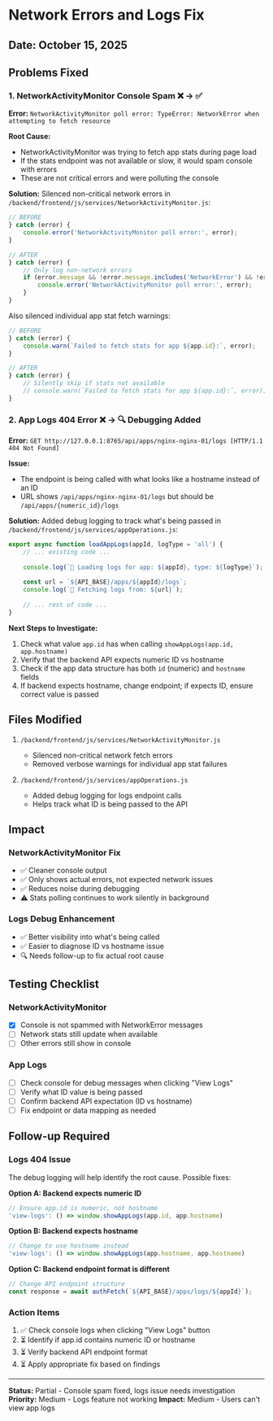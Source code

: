 # Network Errors and Logs Fix

## Date: October 15, 2025

## Problems Fixed

### 1. NetworkActivityMonitor Console Spam ❌ → ✅
**Error:** `NetworkActivityMonitor poll error: TypeError: NetworkError when attempting to fetch resource`

**Root Cause:**
- NetworkActivityMonitor was trying to fetch app stats during page load
- If the stats endpoint was not available or slow, it would spam console with errors
- These are not critical errors and were polluting the console

**Solution:**
Silenced non-critical network errors in `/backend/frontend/js/services/NetworkActivityMonitor.js`:

```javascript
// BEFORE
} catch (error) {
    console.error('NetworkActivityMonitor poll error:', error);
}

// AFTER
} catch (error) {
    // Only log non-network errors
    if (error.message && !error.message.includes('NetworkError') && !error.message.includes('fetch')) {
        console.error('NetworkActivityMonitor poll error:', error);
    }
}
```

Also silenced individual app stat fetch warnings:
```javascript
// BEFORE
} catch (error) {
    console.warn(`Failed to fetch stats for app ${app.id}:`, error);
}

// AFTER
} catch (error) {
    // Silently skip if stats not available
    // console.warn(`Failed to fetch stats for app ${app.id}:`, error);
}
```

### 2. App Logs 404 Error ❌ → 🔍 Debugging Added
**Error:** `GET http://127.0.0.1:8765/api/apps/nginx-nginx-01/logs [HTTP/1.1 404 Not Found]`

**Issue:**
- The endpoint is being called with what looks like a hostname instead of an ID
- URL shows `/api/apps/nginx-nginx-01/logs` but should be `/api/apps/{numeric_id}/logs`

**Solution:**
Added debug logging to track what's being passed in `/backend/frontend/js/services/appOperations.js`:

```javascript
export async function loadAppLogs(appId, logType = 'all') {
    // ... existing code ...
    
    console.log(`📄 Loading logs for app: ${appId}, type: ${logType}`);
    
    const url = `${API_BASE}/apps/${appId}/logs`;
    console.log(`📡 Fetching logs from: ${url}`);
    
    // ... rest of code ...
}
```

**Next Steps to Investigate:**
1. Check what value `app.id` has when calling `showAppLogs(app.id, app.hostname)`
2. Verify that the backend API expects numeric ID vs hostname
3. Check if the app data structure has both `id` (numeric) and `hostname` fields
4. If backend expects hostname, change endpoint; if expects ID, ensure correct value is passed

## Files Modified

1. `/backend/frontend/js/services/NetworkActivityMonitor.js`
   - Silenced non-critical network fetch errors
   - Removed verbose warnings for individual app stat failures

2. `/backend/frontend/js/services/appOperations.js`
   - Added debug logging for logs endpoint calls
   - Helps track what ID is being passed to the API

## Impact

### NetworkActivityMonitor Fix
- ✅ Cleaner console output
- ✅ Only shows actual errors, not expected network issues
- ✅ Reduces noise during debugging
- ⚠️ Stats polling continues to work silently in background

### Logs Debug Enhancement
- ✅ Better visibility into what's being called
- ✅ Easier to diagnose ID vs hostname issue
- 🔍 Needs follow-up to fix actual root cause

## Testing Checklist

### NetworkActivityMonitor
- [x] Console is not spammed with NetworkError messages
- [ ] Network stats still update when available
- [ ] Other errors still show in console

### App Logs
- [ ] Check console for debug messages when clicking "View Logs"
- [ ] Verify what ID value is being passed
- [ ] Confirm backend API expectation (ID vs hostname)
- [ ] Fix endpoint or data mapping as needed

## Follow-up Required

### Logs 404 Issue
The debug logging will help identify the root cause. Possible fixes:

**Option A: Backend expects numeric ID**
```javascript
// Ensure app.id is numeric, not hostname
'view-logs': () => window.showAppLogs(app.id, app.hostname)
```

**Option B: Backend expects hostname**
```javascript
// Change to use hostname instead
'view-logs': () => window.showAppLogs(app.hostname, app.hostname)
```

**Option C: Backend endpoint format is different**
```javascript
// Change API endpoint structure
const response = await authFetch(`${API_BASE}/apps/logs/${appId}`);
```

### Action Items
1. ✅ Check console logs when clicking "View Logs" button
2. ⏳ Identify if app.id contains numeric ID or hostname
3. ⏳ Verify backend API endpoint format
4. ⏳ Apply appropriate fix based on findings

---

**Status:** Partial - Console spam fixed, logs issue needs investigation
**Priority:** Medium - Logs feature not working
**Impact:** Medium - Users can't view app logs

